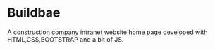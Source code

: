 # Buildbae
A construction company intranet website home page developed with HTML,CSS,BOOTSTRAP and a bit of JS.
